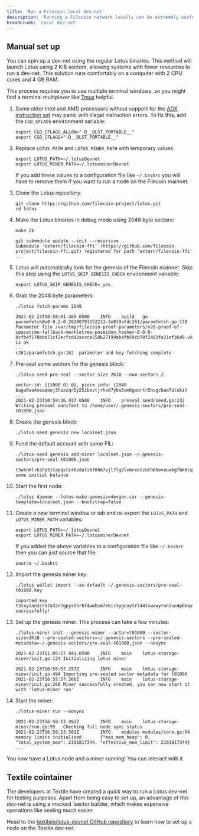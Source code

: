 ```yaml
---
title: 'Run a Filecoin local dev-net'
description: 'Running a Filecoin network locally can be extremely useful for developers wanting to build and test their applications. This page provides guidance on different methods to run a Filecoin network locally.'
breadcrumb: 'Local dev-net'
---
```


## Manual set up

You can spin up a dev-net using the regular Lotus binaries. This method will launch Lotus using 2 KiB sectors, allowing systems with fewer resources to run a dev-net. This solution runs comfortably on a computer with 2 CPU cores and 4 GB RAM.

This process requires you to use multiple terminal windows, so you might find a terminal multiplexer like [Tmux](https://github.com/tmux/tmux) helpful.

1. Some older Intel and AMD processors without support for the [ADX instruction set](https://en.wikipedia.org/wiki/Intel_ADX) may panic with illegal instruction errors. To fix this, add the `CGO_CFLAGS` environment variable:

   ```shell
   export CGO_CFLAGS_ALLOW="-D__BLST_PORTABLE__"
   export CGO_CFLAGS="-D__BLST_PORTABLE__"
   ```

1. Replace `LOTUS_PATH` and `LOTUS_MINER_PATH` with temporary values:

   ```shell
   export LOTUS_PATH=~/.lotusDevnet
   export LOTUS_MINER_PATH=~/.lotusminerDevnet
   ```

   If you add these values to a configuration file like `~/.bashrc` you will have to remove them if you want to run a node on the Filecoin mainnet.

1. Clone the Lotus repository:

   ```shell
   git clone https://github.com/filecoin-project/lotus.git
   cd lotus
   ```

1. Make the Lotus binaries in debug mode using 2048 byte sectors:

   ```shell with-output
   make 2k
   ```
   ```
   git submodule update --init --recursive
   Submodule 'extern/filecoin-ffi' (https://github.com/filecoin-project/filecoin-ffi.git) registered for path 'extern/filecoin-ffi'
   ...
   ```

1. Lotus will automatically look for the genesis of the Filecoin mainnet. Skip this step using the `LOTUS_SKIP_GENESIS_CHECK` environment variable:

   ```shell
   export LOTUS_SKIP_GENESIS_CHECK=_yes_
   ```

1. Grab the 2048 byte parameters:

   ```shell with-output
   ./lotus fetch-params 2048
   ```
   ```
   2021-02-23T10:58:01.469-0500    INFO    build   go-paramfetch@v0.0.2-0.20200701152213-3e0f0afdc261/paramfetch.go:138  Parameter file /var/tmp/filecoin-proof-parameters/v28-proof-of-spacetime-fallback-merkletree-poseidon_hasher-8-0-0-0cfb4f178bbb71cf2ecfcd42accce558b27199ab4fb59cb78f2483fe21ef36d9.vk is ok
   ...
   c261/paramfetch.go:162  parameter and key-fetching complete
   ```

1. Pre-seal some sectors for the genesis block:

   ```shell with-output
   ./lotus-seed pre-seal --sector-size 2KiB --num-sectors 2
   ```
   ```
   sector-id: {{1000 0} 0}, piece info: {2048 baga6ea4seaqoej3hzxzqr5y25ibovtjrhed7yba5vm6gwartr5hsgcbao7aluki}
   ...
   2021-02-23T10:59:36.937-0500    INFO    preseal seed/seed.go:232        Writing preseal manifest to /home/user/.genesis-sectors/pre-seal-t01000.json
   ```

1. Create the genesis block:

   ```shell
   ./lotus-seed genesis new localnet.json
   ```

1. Fund the default account with some FIL:

   ```shell with-output
   ./lotus-seed genesis add-miner localnet.json ~/.genesis-sectors/pre-seal-t01000.json
   ```
   ```
   t3wknmlrksha5itapqstc46zdals676h67vjl7lg2lvmrxozzuth6hovuuamgfbk6cqgha3m3qfo4fxmuhubha some initial balance
   ```

1. Start the first node:

   ```shell
   ./lotus daemon --lotus-make-genesis=devgen.car --genesis-template=localnet.json --bootstrap=false
   ```

1. Create a new terminal window or tab and re-export the `LOTUS_PATH` and `LOTUS_MINER_PATH` variables:

   ```shell
   export LOTUS_PATH=~/.lotusDevnet
   export LOTUS_MINER_PATH=~/.lotusminerDevnet
   ```

   If you added the above variables to a configuration file like `~/.bashrc` then you can just source that file:

   ```shell
   source ~/.bashrc
   ```

1. Import the genesis miner key:

   ```shell with-output
   ./lotus wallet import --as-default ~/.genesis-sectors/pre-seal-t01000.key
   ```
   ```
   imported key t3sxyian3zr52a32r7gpyx55rhf4wmbsm7e6ir3ygcaytrl44txwxwyron7uo4pbbqvmsaek36gqbjmmpwkwga successfully!
   ```

1. Set up the genesis miner. This process can take a few minutes:

   ```shell with-output
   ./lotus-miner init --genesis-miner --actor=t01000 --sector-size=2KiB --pre-sealed-sectors=~/.genesis-sectors --pre-sealed-metadata=~/.genesis-sectors/pre-seal-t01000.json --nosync
   ```
   ```
   2021-02-23T11:05:17.941-0500    INFO    main    lotus-storage-miner/init.go:124 Initializing lotus miner
   ...
   2021-02-23T16:55:57.257Z        INFO    main    lotus-storage-miner/init.go:494 Importing pre-sealed sector metadata for t01000
   2021-02-23T16:55:57.266Z        INFO    main    lotus-storage-miner/init.go:266 Miner successfully created, you can now start it with 'lotus-miner run'
   ```

1. Start the miner:

   ```shell with-output
   ./lotus-miner run --nosync
   ```
   ```
   2021-02-23T16:58:13.493Z        INFO    main    lotus-storage-miner/run.go:95   Checking full node sync status
   2021-02-23T16:58:13.501Z        INFO    modules modules/core.go:64      memory limits initialized       {"max_mem_heap": 0, "total_system_mem": 2101817344, "effective_mem_limit": 2101817344}
   ...
   ```

You now have a Lotus node and a miner running! You can interact with it

## Textile cointainer

The developers at Textile have created a quick way to run a Lotus dev-net for testing purposes. Apart from being easy to set up, an advantage of this dev-net is using a mocked `sector builder, which makes expensive operations like sealing much easier.

Head to the [textileio/lotus-devnet GitHub repository](https://github.com/textileio/lotus-devnet) to learn how to set up a node on the Textile dev-net.
